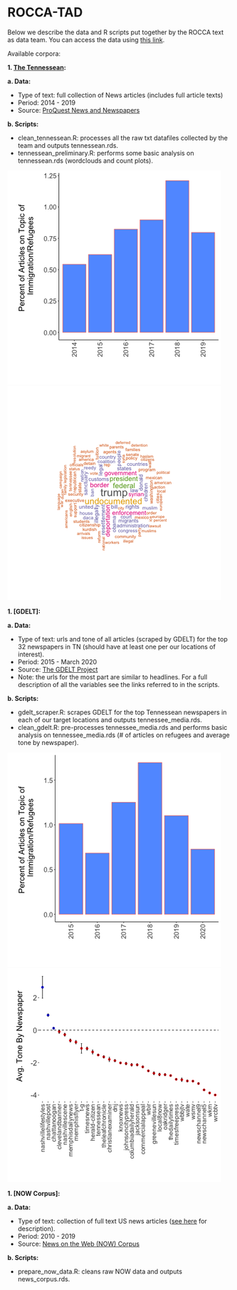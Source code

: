 # ROCCA-TAD

Below we describe the data and R scripts put together by the ROCCA text as data team. You can access the data using [this link](https://www.dropbox.com/sh/jrcvnsmpgdtinul/AAC_Kq6PRhZQaZf4HDPsG52da?dl=0).

Available corpora:

**1. [The Tennessean](https://www.tennessean.com):**

**a. Data:** 
- Type of text: full collection of News articles (includes full article texts)
- Period: 2014 - 2019
- Source: [ProQuest News and Newspapers](https://about.proquest.com/products-services/news-newspapers/)


**b. Scripts:**
- clean_tennessean.R: processes all the raw txt datafiles collected by the team and outputs tennessean.rds.
- tennessean_preliminary.R: performs some basic analysis on tennessean.rds (wordclouds and count plots).

![the_tennessean_freq.png](https://github.com/prodriguezsosa/ROCCA-TAD/blob/master/figures/the_tennessean_freq.png?raw=true)
![the_tennessean_wc.png](https://github.com/prodriguezsosa/ROCCA-TAD/blob/master/figures/the_tennessean_wc.png?raw=true)

**1. [GDELT]:**

**a. Data:** 
- Type of text: urls and tone of all articles (scraped by GDELT) for the top 32 newspapers in TN (should have at least one per our locations of interest).
- Period: 2015 - March 2020
- Source: [The GDELT Project](https://www.gdeltproject.org)
- Note: the urls for the most part are similar to headlines. For a full description of all the variables see the links referred to in the scripts.

**b. Scripts:**
- gdelt_scraper.R: scrapes GDELT for the top Tennessean newspapers in each of our target locations and outputs tennessee_media.rds.
- clean_gdelt.R: pre-processes tennessee_media.rds and performs basic analysis on tennessee_media.rds (# of articles on refugees and average tone by newspaper).

![gdelt_freq.png](https://github.com/prodriguezsosa/ROCCA-TAD/blob/master/figures/gdelt_freq.png?raw=true)
![gdelt_tone.png](https://github.com/prodriguezsosa/ROCCA-TAD/blob/master/figures/gdelt_tone.png?raw=true)

**1. [NOW Corpus]:**

**a. Data:** 
- Type of text: collection of full text US news articles ([see here](https://www.english-corpora.org/now/) for description).
- Period: 2010 - 2019
- Source: [News on the Web (NOW) Corpus](https://www.english-corpora.org/now/)

**b. Scripts:**
- prepare_now_data.R: cleans raw NOW data and outputs news_corpus.rds.
